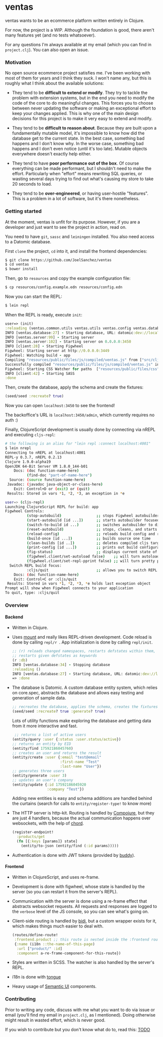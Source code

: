 # ventas

ventas wants to be an ecommerce platform written entirely in Clojure.

For now, the project is a WIP. Although the foundation is good, there aren't many features yet (and no tests whatsoever).

For any questions I'm always available at my email (which you can find in `project.clj`). You can also open an issue.



### Motivation

No open source ecommerce project satisfies me. I've been working with most of them for years and I think they suck. I won't name any, but this is roughly what I think about the available solutions:

- They tend to be **difficult to extend or modify**. They try to tackle the problem with extension systems, but in the end you need to modify the code of the core to do meaningful changes. This forces you to choose between never updating the software or making an exceptional effort to keep your changes applied. This is why one of the main design decisions for this project is to make it very easy to extend and modify.

- They tend to be **difficult to reason about**. Because they are built upon a fundamentally mutable model, it's impossible to know how did the database get to the current state. In the best case, something bad happens and I don't know why. In the worse case, something bad happens and I don't even notice (until it's too late). Mutable objects everywhere doesn't exactly help either.

- They tend to have **poor performance out of the box**. Of course everything can be made performant, but I shouldn't need to make the effort. Particularly when "effort" means rewriting SQL queries, or wasting several days trying to find out what's causing my store to take 20 seconds to load.

- They tend to be **over-engineered**, or having user-hostile "features". This is a problem in a lot of software, but it's there nonetheless.





### Getting started

At the moment, ventas is unfit for its purpose. However, if you are a developer and just want to see the project in action, read on.

You need to have  `git`, `sassc` and `leiningen` installed. You also need access to a Datomic database.

First `clone` the project, `cd` into it, and install the frontend dependencies:

```bash
$ git clone https://github.com/JoelSanchez/ventas
$ cd ventas
$ bower install
```

Then, go to `resources` and copy the example configuration file:

```bash
$ cp resources/config.example.edn resources/config.edn
```

Now you can start the REPL:

```bash
$ lein repl
```

When the REPL is ready, execute `init`:

```clojure
user=> (init)
:reloading (ventas.common.utils ventas.utils ventas.config ventas.database ventas.database.schema ventas.database.entity ventas.entities.product-variation ventas.database.generators ventas.entities.i18n ventas.entities.brand ventas.plugin ventas.database.seed ventas.entity-test ventas.events repl ventas.entities.image-size ventas.paths ventas.entities.file ventas.server.ws ventas.logging ventas.server ventas.server-test ventas.auth ventas.entities.user ventas.test-tools ventas.database-test ventas.entities.product-taxonomy ventas.server.pagination ventas.utils.images ventas.server.api ventas.entities.configuration ventas.entities.address ventas.entities.product-term client ventas.plugins.featured-categories.core ventas.plugins.slider.core ventas.entities.order-line ventas.entities.order ventas.common.utils-test ventas.entities.resource ventas.entities.category ventas.entities.product ventas.entities.country ventas.entities.tax ventas.entities.state ventas.plugins.blog.core ventas.plugins.featured-products.core user)
INFO [ventas.database:27] - Starting database, URL: datomic:dev://localhost:4334/ventas
INFO [ventas.server:99] - Starting server
INFO [ventas.server:102] - Starting server on 0.0.0.0:3450
INFO [client:28] - Starting Figwheel
Figwheel: Starting server at http://0.0.0.0:3449
Figwheel: Watching build - app
Compiling "resources/public/files/js/compiled/ventas.js" from ["src/cljs" "src/cljc" "test/cljs" "test/cljc" "custom-lib"]...
Successfully compiled "resources/public/files/js/compiled/ventas.js" in 8.252 seconds.
Figwheel: Starting CSS Watcher for paths  ["resources/public/files/css"]
INFO [client:42] - Starting SASS
:done
```

Then, create the database, apply the schema and create the fixtures:

```clojure
(seed/seed :recreate? true)
```

Now you can open `localhost:3450` to see the frontend!

The backoffice's URL is `localhost:3450/admin`, which currently requires no auth :)

Finally, ClojureScript development is usually done by connecting via nREPL and executing `cljs-repl`:

```bash
# the following is an alias for "lein repl :connect localhost:4001"
$ lein nrepl
Connecting to nREPL at localhost:4001
REPL-y 0.3.7, nREPL 0.2.13
Clojure 1.9.0-alpha19
OpenJDK 64-Bit Server VM 1.8.0_144-b01
    Docs: (doc function-name-here)
          (find-doc "part-of-name-here")
  Source: (source function-name-here)
 Javadoc: (javadoc java-object-or-class-here)
    Exit: Control+D or (exit) or (quit)
 Results: Stored in vars *1, *2, *3, an exception in *e

user=> (cljs-repl)
Launching ClojureScript REPL for build: app
Figwheel Controls:
          (stop-autobuild)                ;; stops Figwheel autobuilder
          (start-autobuild [id ...])      ;; starts autobuilder focused on optional ids
          (switch-to-build id ...)        ;; switches autobuilder to different build
          (reset-autobuild)               ;; stops, cleans, and starts autobuilder
          (reload-config)                 ;; reloads build config and resets autobuild
          (build-once [id ...])           ;; builds source one time
          (clean-builds [id ..])          ;; deletes compiled cljs target files
          (print-config [id ...])         ;; prints out build configurations
          (fig-status)                    ;; displays current state of system
          (figwheel.client/set-autoload false)    ;; will turn autoloading off
          (figwheel.client/set-repl-pprint false) ;; will turn pretty printing off
  Switch REPL build focus:
          :cljs/quit                      ;; allows you to switch REPL to another build
    Docs: (doc function-name-here)
    Exit: Control+C or :cljs/quit
 Results: Stored in vars *1, *2, *3, *e holds last exception object
Prompt will show when Figwheel connects to your application
To quit, type: :cljs/quit
```





### Overview

#### Backend

- Written in Clojure.

- Uses [mount](https://github.com/tolitius/mount) and really likes REPL-driven development. Code reload is done by calling `repl/r `. App initialization is done by calling `repl/init`.

  ```clojure
  ;; (r) reloads changed namespaces, restarts defstates within them, and optionally
  ;; restarts given defstates as keywords
  (r :db)
  INFO [ventas.database:34] - Stopping database
  :reloading ()
  INFO [ventas.database:27] - Starting database, URL: datomic:dev://localhost:4334/ventas
  => :done
  ```

- The database is Datomic. A custom database entity system, which relies on core.spec, abstracts the database and allows easy testing and generation of sample data.

  ```clojure
  ;; recreates the database, applies the schema, creates the fixtures and seeds the database with randomly generated entities
  (seed/seed :recreate? true :generate? true)
  ```
  Lots of utility functions make exploring the database and getting data from it more interactive and fast.

  ```clojure
   ;; returns a list of active users
  (entity/query :user {:status :user.status/active})
  ;; returns an entity by EID
  (entity/find 17592186045760)
  ;; creates an user and returns the result
  (entity/create :user {:email "test@email"
                        :first-name "Test"
                        :last-name "User"})
  ;; generates three users
  (entity/generate :user 3)
  ;; updates an user's company
  (entity/update {:id 17592186045920
                  :company "Test"})
  ```



  Adding new entities is easy and schema additions are handled behind the curtains (search for calls to `entity/register-type!` to know more)


- The HTTP server is http-kit. Routing is handled by [Compojure](https://github.com/weavejester/compojure), but they are just 4 handlers, because the actual communication happens over websockets, with the help of [chord](https://github.com/jarohen/chord). 

  ```clojure
  (register-endpoint!
    :products/get
    (fn [{:keys [params]} state]
      (entity/to-json (entity/find (:id params)))))
  ```

- Authentication is done with JWT tokens (provided by [buddy](https://github.com/funcool/buddy)).

#### Frontend

- Written in ClojureScript, and uses re-frame.

- Development is done with figwheel, whose state is handled by the server (so you can restart it from the server's REPL).

- Communication with the server is done using a re-frame effect that abstracts websocket requests. All requests and responses are logged to the `verbose` level of the JS console, so you can see what's going on. 

- Client-side routing is handled by [bidi](https://github.com/juxt/bidi), but a custom wrapper exists for it, which makes things much easier to deal with.

  ```clojure
  (routes/define-route!
   :frontend.product ;; this route is nested inside the :frontend route
   {:name (i18n ::the-name-of-this-page)
    :url ["product/" :id]
    :component a-re-frame-component-for-this-route})
  ```

- Styles are written in SCSS. The watcher is also handled by the server's REPL.

- i18n is done with [tongue](https://github.com/tonsky/tongue)

- Heavy usage of [Semantic UI](http://react.semantic-ui.com/) components.




### Contributing

Prior to writing any code, discuss with me what you want to do via issue or email (you'll find my email in `project.clj`, as I mentioned). Doing otherwise might result in wasted effort, which is never good.

If you wish to contribute but you don't know what do to, read this: [TODO](./TODO.md)